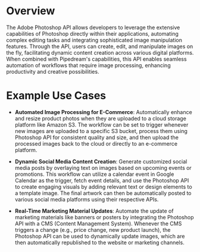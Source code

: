 # Overview

The Adobe Photoshop API allows developers to leverage the extensive capabilities of Photoshop directly within their applications, automating complex editing tasks and integrating sophisticated image manipulation features. Through the API, users can create, edit, and manipulate images on the fly, facilitating dynamic content creation across various digital platforms. When combined with Pipedream's capabilities, this API enables seamless automation of workflows that require image processing, enhancing productivity and creative possibilities.

# Example Use Cases

- **Automated Image Processing for E-Commerce**: Automatically enhance and resize product photos when they are uploaded to a cloud storage platform like Amazon S3. The workflow can be set to trigger whenever new images are uploaded to a specific S3 bucket, process them using Photoshop API for consistent quality and size, and then upload the processed images back to the cloud or directly to an e-commerce platform.

- **Dynamic Social Media Content Creation**: Generate customized social media posts by overlaying text on images based on upcoming events or promotions. This workflow can utilize a calendar event in Google Calendar as the trigger, fetch event details, and use the Photoshop API to create engaging visuals by adding relevant text or design elements to a template image. The final artwork can then be automatically posted to various social media platforms using their respective APIs.

- **Real-Time Marketing Material Updates**: Automate the update of marketing materials like banners or posters by integrating the Photoshop API with a CMS (Content Management System). Whenever the CMS triggers a change (e.g., price change, new product launch), the Photoshop API can be used to dynamically update images, which are then automatically republished to the website or marketing channels.
